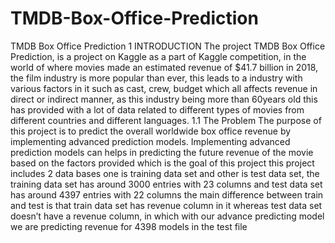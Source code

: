 # TMDB-Box-Office-Prediction
TMDB Box Office Prediction
1 INTRODUCTION
The project TMDB Box Office Prediction, is a project on Kaggle as a part of Kaggle competition, in the world of where movies made an estimated revenue of $41.7 billion in 2018, the film industry is more popular than ever, this leads to a industry with various factors in it such as cast, crew, budget which all affects revenue in direct or indirect manner, as this industry being more than 60years old this has provided with a lot of data related to different types of movies from different countries and different languages.
1.1 The Problem
The purpose of this project is to predict the overall worldwide box office revenue by implementing advanced prediction models. Implementing advanced prediction models can helps in predicting the future revenue of the movie based on the factors provided which is the goal of this project this project includes 2 data bases one is training data set and other is test data set, the training data set has around 3000 entries with 23 columns and test data set has around 4397 entries with 22 columns the main difference between train and test is that train data set has revenue column in it whereas test data set doesn’t have a revenue column, in which with our advance predicting model we are predicting revenue for 4398 models in the test file

